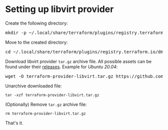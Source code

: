 # Setting up libvirt provider

Create the following directory:
<pre>
mkdir -p ~/.local/share/terraform/plugins/registry.terraform.io/dmacvicar/libvirt/<b>0.6.3</b>/linux_amd64
</pre>

Move to the created directory:
<pre>
cd ~/.local/share/terraform/plugins/registry.terraform.io/dmacvicar/libvirt/<b>0.6.3</b>/linux_amd64
</pre>

Download libvirt provider `tar.gz` archive file.
All possible assets can be found under their [releases](https://github.com/dmacvicar/terraform-provider-libvirt/releases).
Example for *Ubuntu 20.04*:
<pre>
wget -O terraform-provider-libvirt.tar.gz https://github.com/dmacvicar/terraform-provider-libvirt/releases/download/v<b>0.6.3</b>/terraform-provider-libvirt-<b>0.6.3</b>+git.1604843676.67f4f2aa.Ubuntu_20.04.amd64.tar.gz
</pre>

Unarchive downloaded file:
```
tar -xzf terraform-provider-libvirt.tar.gz
```

(Optionally) Remove `tar.gz` archive file:
```
rm terraform-provider-libvirt.tar.gz
```

That's it.

